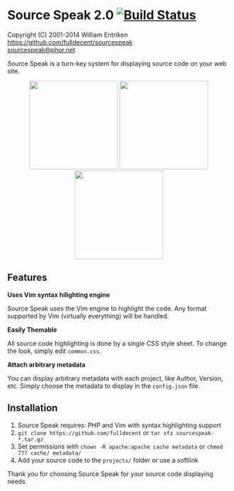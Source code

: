 Source Speak 2.0 [![Build Status](https://travis-ci.org/fulldecent/sourcespeak.png?branch=master)](https://travis-ci.org/fulldecent/sourcespeak)
============

Copyright (C) 2001-2014 William Entriken<br>
https://github.com/fulldecent/sourcespeak<br>
sourcespeak@phor.net

Source Speak is a turn-key system for displaying source code on your web site.

<p align="center">
<img src="https://i.imgur.com/XKWdKC0.png" width=200>
<img src="https://i.imgur.com/QqEph4i.png" width=200>
<img src="https://i.imgur.com/nb1mbfz.png" width=200>
<p>

Features
--------

**Uses Vim syntax hilighting engine**

  Source Speak uses the Vim engine to highlight the code. Any format supported
  by Vim (virtually everything) will be handled.

**Easily Themable**

All source code highlighting is done by a single CSS style sheet. To change
the look, simply edit `common.css`.

**Attach arbitrary metadata**

  You can display arbitrary metadata with each project, like Author, Version, etc.
  Simply choose the metadata to display in the `config.json` file.


Installation
------------

 1. Source Speak requires: PHP and Vim with syntax highlighting support
 2. `git clone https://github.com/fulldecent` or `tar xfz sourcespeak-*.tar.gz`
 3. Set permissions with `chown -R apache:apache cache metadata` or `chmod 777 cache/ metadata/`
 4. Add your source code to the `projects/` folder or use a softlink

Thank you for choosing Source Speak for your source code displaying needs
